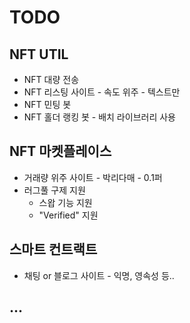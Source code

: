 # TODO



## NFT UTIL
* NFT 대량 전송
* NFT 리스팅 사이트 - 속도 위주 - 텍스트만
* NFT 민팅 봇
* NFT 홀더 랭킹 봇 - 배치 라이브러리 사용

## NFT 마켓플레이스
* 거래량 위주 사이트 - 박리다매 - 0.1퍼
* 러그풀 구제 지원
  * 스왑 기능 지원
  * "Verified" 지원
## 스마트 컨트랙트
* 채팅 or 블로그 사이트 - 익명, 영속성 등..
## ...
